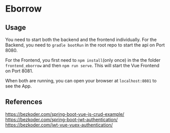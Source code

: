 # Eborrow 

## Usage 

You need to start both the backend and the frontend individually.
For the Backend, you need to `gradle bootRun` in the root repo to start the api on Port 8080.

For the Frontend, you first need to `npm install`(only once) in the the folder `frontend_eborrow` and then `npm run
 serve`. This will
 start the Vue Frontend on Port 8081. 
  
 When both are running, you can open your browser at `localhost:8081` to see the App.
 
 
## References

https://bezkoder.com/spring-boot-vue-js-crud-example/
https://bezkoder.com/spring-boot-jwt-authentication/
https://bezkoder.com/jwt-vue-vuex-authentication/